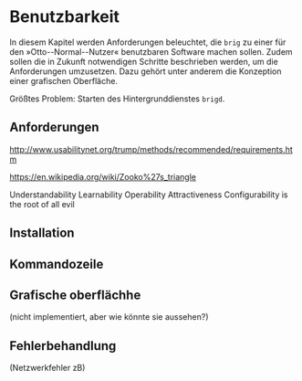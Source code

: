 # Benutzbarkeit

In diesem Kapitel werden Anforderungen beleuchtet, die ``brig`` zu einer für
den »Otto--Normal--Nutzer« benutzbaren Software machen sollen. Zudem sollen die
in Zukunft notwendigen Schritte beschrieben werden, um die Anforderungen
umzusetzen. Dazu gehört unter anderem die Konzeption einer grafischen
Oberfläche.


Größtes Problem: Starten des Hintergrunddienstes ``brigd``.


## Anforderungen

http://www.usabilitynet.org/trump/methods/recommended/requirements.htm

https://en.wikipedia.org/wiki/Zooko%27s_triangle

Understandability
Learnability
Operability
Attractiveness
Configurability is the root of all evil

## Installation

## Kommandozeile

## Grafische oberflächhe

(nicht implementiert, aber wie könnte sie aussehen?)

## Fehlerbehandlung

(Netzwerkfehler zB)

